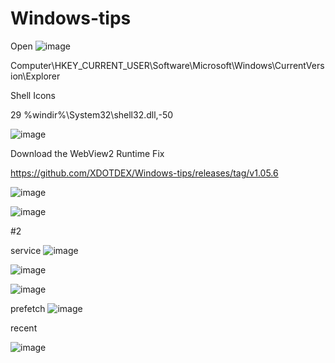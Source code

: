 # Windows-tips
Open
![image](https://github.com/user-attachments/assets/c22aed22-420b-4b31-9f72-0063d66f92b7)


Computer\HKEY_CURRENT_USER\Software\Microsoft\Windows\CurrentVersion\Explorer

Shell Icons

29
%windir%\System32\shell32.dll,-50

![image](https://github.com/user-attachments/assets/98b56a93-1757-420c-a277-cc4c694c4d16)





Download the WebView2 Runtime Fix 

https://github.com/XDOTDEX/Windows-tips/releases/tag/v1.05.6

![image](https://github.com/user-attachments/assets/0ae274c5-71cc-462b-989d-b376c0b45d61)


![image](https://github.com/user-attachments/assets/07c38516-ede2-4e91-a842-ae6e87e1f1fe)


#2





service
![image](https://github.com/user-attachments/assets/8e3ec6e4-1f34-4997-8c24-7566d044065a)

![image](https://github.com/user-attachments/assets/fd9a1d08-765b-4244-b8e5-a2491efbde5e)

![image](https://github.com/user-attachments/assets/66671152-bc7a-4a17-bc2d-a85f4df6795d)

prefetch
![image](https://github.com/user-attachments/assets/d6e374c8-d987-4c4d-baaa-c9d9aeab30c9)


recent

![image](https://github.com/user-attachments/assets/add20236-f558-4f61-98b6-6fd0af4d3c1c)



